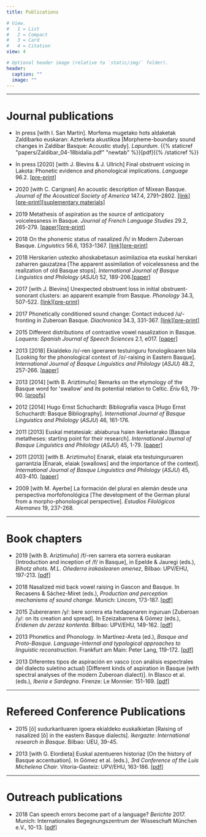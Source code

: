 ```yaml
---
title: Publications

# View.
#   1 = List
#   2 = Compact
#   3 = Card
#   4 = Citation
view: 4

# Optional header image (relative to `static/img/` folder).
header:
  caption: ""
  image: ""
---
```




--------------------------------------------------

Journal publications
==============

  * In press [with I. San Martin]. Morfema mugetako hots aldaketak Zaldibarko euskaran: Azterketa akustikoa [Morpheme-boundary sound changes in Zaldibar Basque: Acoustic study]. _Lapurdum_. {{% staticref "papers/Zaldibar_04-18bidalia.pdf" "newtab" %}}[pdf]{{% /staticref %}}


  * In press [2020] [with J. Blevins & J. Ullrich] Final obstruent voicing in Lakota: Phonetic evidence and phonological implications. _Language_ 96.2. <a href="papers/LAKvoicingLgPostprint.pdf" target="_blank" rel="noopener">[pre-print]</a>

  * 2020 [with C. Carignan] An acoustic description of Mixean Basque. _Journal of the Acoustical Society of America_ 147.4, 2791–2802. <a href="https://doi.org/10.1121/10.0000996">[link]</a><a href="papers/JASA_MixeanBasque(postprint).pdf" target="_blank" rel="noopener">[pre-print]</a><a href="https://asa.scitation.org/doi/suppl/10.1121/10.0000996/suppl_file/supppub1.pdf" target="_blank" rel="noopener">[suplementary materials]</a>

  * 2019 Metathesis of aspiration as the source of anticipatory voicelessness in Basque. _Journal of French Language Studies_ 29.2, 265-279. <a href="https://doi.org/10.1017/S0959269518000339">[paper]</a><a title="Anticipatory voicelessness-Preprint" href="https://www.phonetik.uni-muenchen.de/personen/assoziierte_wissenschaftler/egurtzegi_ander/anticipatoryvoicelessness-jfls.pdf" target="_blank" rel="noopener">[pre-print]</a>

  * 2018 On the phonemic status of nasalized /h̃/ in Modern Zuberoan Basque. _Linguistics_ 56.6, 1353-1367. <a href="https://doi.org/10.1515/ling-2018-0024">[link]</a><a title="Egurtzegi_2018_Linguistics_pre-print" href="https://www.phonetik.uni-muenchen.de/personen/assoziierte_wissenschaftler/egurtzegi_ander/egurtzegi_2018_linguistics.pdf" target="_blank" rel="noopener">[pre-print]</a>

  * 2018 Herskarien ustezko ahoskabetasun asimilazioa eta euskal herskari zaharren gauzatzea [The apparent assimilation of voicelessness and the realization of old Basque stops]. _International Journal of Basque Linguistics and Philology_ (_ASJU_) 52, 189-206.<a href="http://www.ehu.eus/ojs/index.php/ASJU/article/download/20198/18324" target="_blank" rel="noopener">[paper]</a>

  * 2017 [with J. Blevins] Unexpected obstruent loss in initial obstruent-sonorant clusters: an apparent example from Basque. _Phonology_ 34.3, 507-522. <a href="https://doi.org/10.1017/S0952675717000264">[link]</a><a title="Blevins&Egurtzegi_2017_Phonology_pre-print" href="https://www.phonetik.uni-muenchen.de/personen/assoziierte_wissenschaftler/egurtzegi_ander/blevins_egurtzegi2017phonology.pdf" target="_blank" rel="noopener">[pre-print]</a>

  * 2017 Phonetically conditioned sound change: Contact induced /u/-fronting in Zuberoan Basque. _Diachronica_ 34.3, 331-367. <a href="https://doi.org/10.1075/dia.34.3.02egu">[link]</a><a title="Egurtzegi-u-fronting-preprint" href="papers/Egurtzegi-u-fronting-preprint.pdf" target="_blank" rel="noopener">[pre-print]</a>

  * 2015 Different distributions of contrastive vowel nasalization in Basque. _Loquens: Spanish Journal of Speech Sciences_ 2.1, e017. <a href="http://loquens.revistas.csic.es/index.php/loquens/article/view/22/63" target="_blank" rel="noopener">[paper]</a>

  * 2013 [2018] Ekialdeko /o/-ren igoeraren testuinguru fonologikoaren bila [Looking for the phonological context of /o/-raising in Eastern Basque]. _International Journal of Basque Linguistics and Philology_ (_ASJU_) 48.2, 257-266. <a href="http://www.ehu.eus/ojs/index.php/ASJU/article/download/18683/17582" target="_blank" rel="noopener">[paper]</a>

  * 2013 [2014] [with B. Ariztimuño] Remarks on the etymology of the Basque word for 'swallow' and its potential relation to Celtic. _Ériu_ 63, 79-90. <a title="Egurtzegi&AriztimunoSwallows" href="https://www.phonetik.uni-muenchen.de/personen/assoziierte_wissenschaftler/egurtzegi_ander/egurtzegi_ariztimuno_2013_eriu.pdf" target="_blank" rel="noopener">[proofs]</a>

  * 2012 [2014] Hugo Ernst Schuchardt: Bibliografía vasca [Hugo Ernst Schuchardt: Basque Bibliography]. _International Journal of Basque Linguistics and Philology_ (_ASJU_) 46, 161-176.

  * 2011 [2013] Euskal metatesiak: abiaburua haien ikerketarako [Basque metatheses: starting point for their research]. _International Journal of Basque Linguistics and Philology_ (_ASJU_) 45, 1-79. <a href="http://www.ehu.eus/ojs/index.php/ASJU/article/view/9725/8965" target="_blank" rel="noopener">[paper]</a>

  * 2011 [2013] [with B. Ariztimuño] Enarak, elaiak eta testuinguruaren garrantzia [Enarak, elaiak [swallows] and the importance of the context]. _International Journal of Basque Linguistics and Philology_ (_ASJU_) 45, 403-410. <a href="http://www.ehu.eus/ojs/index.php/ASJU/article/view/9747/8987" target="_blank" rel="noopener">[paper]</a>

  * 2009 [with M. Ayerbe] La formación del plural en alemán desde una perspectiva morfofonológica [The development of the German plural from a morpho-phonological perspective]. _Estudios Filológicos Alemanes_ 19, 237-268.


--------------------------------------------------

Book chapters
==============
  * 2019 [with B. Ariztimuño] /f/-ren sarrera eta sorrera euskaran [Introduction and inception of /f/ in Basque], in Epelde & Jauregi (eds.), _Bihotz ahots. M.L. Oñederra irakaslearen omenez_, Bilbao: UPV/EHU, 197-213. <a title="Egurtzegi & Ariztimuño - 2019 - /f/-ren sarrera eta sorrera euskaran" href="papers/EgurtzegiAriztimuno2019.pdf" target="_blank" rel="noopener">[pdf]</a>

  * 2018 Nasalized mid back vowel raising in Gascon and Basque. In Recasens & Sáchez-Miret (eds.), _Production and perception mechanisms of sound change_. Munich: Lincom, 173-187. <a title="Egurtzegi - 2018 - Nasalized mid back vowel raising in Gascon and Basque" href="https://www.phonetik.uni-muenchen.de/personen/assoziierte_wissenschaftler/egurtzegi_ander/2018_nasalized_o-raising.pdf" target="_blank" rel="noopener">[pdf]</a>

  * 2015 Zubereraren /y/: bere sorrera eta hedapenaren inguruan [Zuberoan /y/: on its creation and spread]. In Ezeizabarrena & Gómez (eds.), _Eridenen du zerzaz kontenta_. Bilbao: UPV/EHU, 149-162. <a href="papers/Egurtzegi2015.pdf" target="_blank" rel="noopener">[pdf]</a>

  * 2013 Phonetics and Phonology. In Martínez-Areta (ed.), _Basque and Proto-Basque. Language-Internal and typological approaches to linguistic reconstruction_. Frankfurt am Main: Peter Lang, 119-172. <a title="Egurtzegi - 2013 - Basque and Proto-Basque - Phonetics and Phonology" href="https://www.phonetik.uni-muenchen.de/personen/assoziierte_wissenschaftler/egurtzegi_ander/2013_protobasque_phonology.pdf" target="_blank" rel="noopener">[pdf]</a>

  * 2013 Diferentes tipos de aspiración en vasco (con análisis espectrales del dialecto suletino actual) [Different kinds of aspiration in Basque (with spectral analyses of the modern Zuberoan dialect)]. In Blasco et al. (eds.), _Iberia e Sardegna_. Firenze: Le Monnier: 151-169. <a href="papers/Egurtzegi-SardiniaProofs.pdf" target="_blank" rel="noopener">[pdf]</a>

--------------------------------------------------

Refereed Conference Publications
==============

  * 2015 [õ] sudurkarituaren igoera ekialdeko euskalkietan [Raising of nasalized [õ] in the eastern Basque dialects]. _Ikergazte: International research in Basque_. Bilbao: UEU, 39-45.

  * 2013 [with G. Elordieta] Euskal azentueren historiaz [On the history of Basque accentuation]. In Gómez et al. (eds.), _3rd Conference of the Luis Michelena Chair_. Vitoria-Gasteiz: UPV/EHU, 163-186. <a href="papers/Egurtzegi & Elordieta 2013-KMK III.pdf" target="_blank" rel="noopener">[pdf]</a>


--------------------------------------------------

Outreach publications
==============

  * 2018 Can speech errors become part of a language? _Berichte_ 2017. Munich: Internationales Begegnungszentrum der Wisseschaft München e.V., 10-13. <a href="papers/EgurtzegiIBZBerichte2017.pdf" target="_blank" rel="noopener">[pdf]</a>
